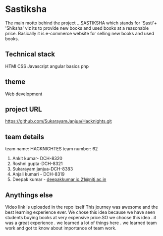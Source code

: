 # Sastiksha 

 The main motto behind the project ...SASTIKSHA which stands for 'Sasti'+ 'Shiksha' viz its to provide new books and used books at a reasonable price. Basically it is e-commerce website for selling new books and used books.
 ## Technical stack
  HTMl 
  CSS 
  Javascript
  angular basics
  php

  ## theme 

  Web development 

  ## project URL
 https://github.com/SukarayamJanjua/Hacknights.git
 
  

  ## team details 
  team name: HACKNIGHTES 
  team number: 62
  
  1. Ankit kumar- DCH-8320
  2. Roshni gupta-DCH-8321
  3. Sukarayam janjua-DCH-8383
  4. Anjali kumari - DCH-8319
  5. Deepak kumar - deepakkumar.ic.21@nitj.ac.in

  ## Anythings else 
  Video link is uploaded in the repo itself
  This journey was awesome and the best learning experience ever. We chose this idea because we have seen students buying books at very expensive price.SO we choose this idea ..it was a great experience . we learned a lot of things here . we learned team work and got to know about importance of team work.


